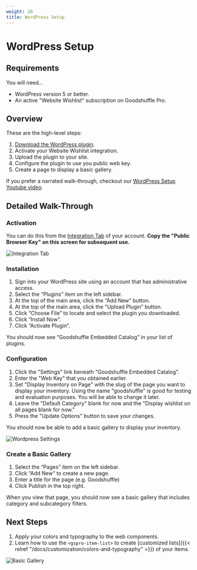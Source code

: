 ```yaml
---
weight: 20
title: WordPress Setup
---
```


# WordPress Setup

## Requirements

You will need...

- WordPress version 5 or better.
- An active "Website Wishlist" subscription on Goodshuffle Pro.

## Overview

These are the high-level steps:

1. [Download the WordPress plugin](https://goodshufflecdn.s3.amazonaws.com/gspro-embed-wpp/gspro-wishlist-plugin-0.5.2.zip).
1. Activate your Website Wishlist integration.
1. Upload the plugin to your site.
1. Configure the plugin to use you public web key.
1. Create a page to display a basic gallery.

If you prefer a narrated walk-through, checkout our [WordPress Setup Youtube video](https://www.youtube.com/watch?v=gzxL2LPECr0).

## Detailed Walk-Through

### Activation

You can do this from the [Integration Tab](https://pro.goodshuffle.com/vendorAccount/index?tab=thirdPartyIntegrations) of your account. **Copy the "Public Browser Key" on this screen for subsequent use.**

![Integration Tab](/wordpress-website-integration-activation.png)

### Installation

1. Sign into your WordPress site using an account that has administrative access.
1. Select the “Plugins” item on the left sidebar.
1. At the top of the main area, click the “Add New” button.
1. At the top of the main area, click the “Upload Plugin” button.
1. Click “Choose File” to locate and select the plugin you downloaded.
1. Click “Install Now”.
1. Click “Activate Plugin”.

You should now see “Goodshuffle Embedded Catalog” in your list of plugins.

### Configuration

1. Click the "Settings" link beneath "Goodshuffle Embedded Catalog".
1. Enter the "Web Key" that you obtained earlier.
1. Set "Display Inventory on Page" with the slug of the page you want to display your inventory. Using the name "goodshuffle" is good for testing and evaluation purposes. You will be able to change it later.
1. Leave the "Default Category" blank for now and the "Display wishlist on all pages blank for now."
1. Press the "Update Options" button to save your changes.

You should now be able to add a basic gallery to display your inventory.

![Wordpress Settings](/wordpress-settings-screen.png)

### Create a Basic Gallery

1. Select the “Pages” item on the left sidebar.
1. Click “Add New” to create a new page.
1. Enter a title for the page (e.g. Goodshuffle)
1. Click Publish in the top right.

When you view that page, you should now see a basic gallery that includes category and subcategory filters.

## Next Steps

1. Apply your colors and typography to the web components.
1. Learn how to use the `<gspro-item-list>` to create [customized lists]({{< relref "/docs/customization/colors-and-typography" >}}) of your items.

![Basic Gallery](/wordpress-basic-gallery.png)
